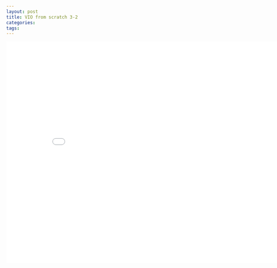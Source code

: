```yaml
---
layout: post
title: VIO from scratch 3-2
categories:
tags:
---
```


<center><embed src="/pdfs/posts/VIO from scratch 3-2.pdf" width="850" height="600"></center>
